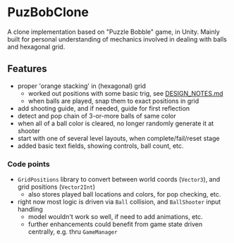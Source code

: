 # PuzBobClone

A clone implementation based on "Puzzle Bobble" game, in Unity.
Mainly built for personal understanding of mechanics involved in dealing with balls and hexagonal grid.

## Features

- proper 'orange stacking' in (hexagonal) grid
  - worked out positions with some basic trig, see [DESIGN_NOTES.md](DESIGN_NOTES.md)
  - when balls are played, snap them to exact positions in grid
- add shooting guide, and if needed, guide for first reflection
- detect and pop chain of 3-or-more balls of same color
- when all of a ball color is cleared, no longer randomly generate it at shooter
- start with one of several level layouts, when complete/fail/reset stage
- added basic text fields, showing controls, ball count, etc.

### Code points

- `GridPositions` library to convert between world coords (`Vector3`), and grid positions (`Vector2Int`)
  - also stores played ball locations and colors, for pop checking, etc.
- right now most logic is driven via `Ball` collision, and `BallShooter` input handling
  - model wouldn't work so well, if need to add animations, etc.
  - further enhancements could benefit from game state driven centrally, e.g. thru `GameManager`
